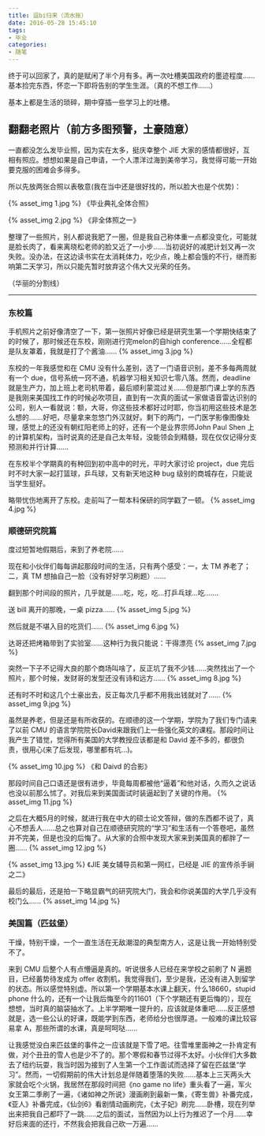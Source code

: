 ```yaml
---
title: 逗bi归来（流水账）
date: 2016-05-28 15:45:10
tags:
- 毕业
categories:
- 随笔
---
```


终于可以回家了，真的是赋闲了半个月有多。再一次吐槽美国政府的墨迹程度......基本捡完东西，怀恋一下即将告别的学生生涯。（真的不想工作......）

基本上都是生活的琐碎，期中穿插一些学习上的吐槽。

<!--more-->

## 翻翻老照片（前方多图预警，土豪随意）

一直都没怎么发毕业照，因为实在太多，挺庆幸整个 JIE 大家的感情都很好，互相有照应。想想如果是自己申请，一个人漂洋过海到美帝学习，我觉得可能一开始要克服的困难会多得多。

所以先放两张合照以表敬意(我在当中还是很好找的，所以脸大也是个优势)：

{% asset_img 1.jpg %}
《毕业典礼全体合照》


{% asset_img 2.jpg %}
《非全体照之一》

整理了一些照片，别人都说我肥了一圈，但是我自己称体重一点都没变化，可能就是脸长肉了，看来离晓松老师的脸又近了一小步......当初说好的减肥计划又再一次失败。没办法，在这边读书实在太消耗体力，吃少点，晚上都会饿的不行，继而影响第二天学习，所以只能先暂时放弃这个伟大又光荣的任务。

（华丽的分割线）

***

### 东校篇

手机照片之前好像清空了一下，第一张照片好像已经是研究生第一个学期快结束了的时候了，那时候还在东校，刚刚进行完melon的自high conference......全程都是队友罩着，我就是打了个酱油......
{% asset_img 3.jpg %} 

东校的一年我感觉和在 CMU 没有什么差别，选了一门语音识别，差不多每两周就有一个 due，信号系统一窍不通，机器学习相关知识七零八落。然而，deadline 就是生产力，加上班上老司机带着，最后顺利蒙混过关......但是那门课上学的东西是我刚来美国找工作的时候必吹项目，直到有一次真的面试一家做语音雷达识别的公司，别人一看就说：额，大哥，你这些技术都好过时耶，你当初用这些技术是怎么想的.......好吧，尽量拿来忽悠门外汉就好。剩下的两门，一门医学影像图像处理，感觉上的还没有朝红阳老师上的好，还有一个是业界宗师John Paul Shen 上的计算机架构，当时说真的还是自己太年轻，没能领会到精髓，现在仅仅记得分支预测和并行计算......

在东校半个学期真的有种回到初中高中的时光，平时大家讨论 project，due 完后时不时大家一起打篮球，乒乓球，又有新天地这种 bug 级别的商城存在，只能说当学生挺好。

略带忧伤地离开了东校。走前叫了一帮本科保研的同学戳了一顿。
{% asset_img 4.jpg %} 

### 顺德研究院篇

度过短暂地假期后，来到了养老院......

现在和小伙伴们每每讲起那段时间的生活，只有两个感受：一，太 TM 养老了；二，真 TM 想抽自己一脸（没有好好学习刷题）......

翻到那个时间段的照片，几乎就是......吃，吃，吃...打乒乓球...吃.......

送 bill 离开的那晚，一桌 pizza......
{% asset_img 5.jpg %}

然后就是不堪入目的吃货们......
{% asset_img 6.jpg %}

达哥还把烤箱带到了实验室......这种行为我只能说：干得漂亮
{% asset_img 7.jpg %}

突然一下子不记得大良的那个商场叫啥了，反正坑了我不少钱......突然找出了一个照片，那个时候，发财哥的发型还没有诗和远方......
{% asset_img 8.jpg %}

还有时不时和这几个土豪出去，反正每次几乎都不用我出钱就对了......
{% asset_img 9.jpg %}

虽然是养老，但是还是有所收获的。在顺德的这一个学期，学院为了我们专门请来了以前 CMU 的语言学院院长David来跟我们上一些强化英文的课程。那段时间让我产生了错觉，觉得所有美国的大学教授应该都是和 David 差不多的，都很负责，很用心(来了后发现，哪里都有坑...)。

{% asset_img 10.jpg %}
《和 Daivd 的合影》

那段时间自己口语还是很有进步，毕竟每周都被他“逼着”和他对话，久而久之说话也没以前那么怵了。对我后来到美国面试时装逼起到了关键的作用。
{% asset_img 11.jpg %}

之后在大概5月的时候，就进行我在中大的硕士论文答辩，做的东西都不说了，真心不想丢人......总之也算对自己在顺德研究院的“学习”和生活有一个答卷吧，虽然并不完美，但是也没的后悔了。从大家的合照中发现大家来到美国真的都胖了一圈......
{% asset_img 12.jpg %}

{% asset_img 13.jpg %}
《JIE 美女辅导员和第一网红，已经是 JIE 的宣传杀手锏之二》

最后的最后，还是拍一下略显霸气的研究院大门，我会和你说美国的大学几乎没有校门么......
{% asset_img 14.jpg %}

### 美国篇（匹兹堡）

干燥，特别干燥，一个一直生活在无敌潮湿的典型南方人，这是让我一开始特别受不了。

来到 CMU 后整个人有点懵逼是真的。听说很多人已经在来学校之前刷了 N 遍题目，已经蓄势待发成为 offer 收割机，我觉得我们，至少是我，还没有进入到留学的状态。所以感觉特别虚。所以第一个学期基本水课上翻天，什么18660，stupid phone 什么的，还有一个让我后悔至今的11601（下个学期还有更后悔的），现在想想，当时真的脑袋抽水了。上半学期唯一提升的，应该就是体重吧......反正感想就是，选一些公认的好课，既能学到东西，老师给分也很厚道。一般难的课比较容易拿 A，那些所谓的水课，真是呵呵哒......

让我感觉没白来匹兹堡的事件之一应该就是下雪了吧。往雪堆里面神之一扑肯定有做，对个丑丑的雪人也是少不了的。那个寒假和春节过得不太好。小伙伴们大多数去了纽约玩耍，我当时因为接到了人生第一个工作面试而选择了留在匹兹堡“学习”。然而，一切假期前的伟大计划总是伴随着堕落的失败......基本上三天两头大家就会吃个火锅，我居然在那段时间把《no game no life》重头看了一遍，军火女王第二季刷了一遍，《诸如神之所说》漫画刷到最新一集，《寄生兽》补番完成，《亚人》补番完成，《仙剑6》看剧情动画刷完，《太子妃》刷完......卧槽，现在列举出来把我自己都吓了一跳......之后的面试，当然因为以上行为推迟了一个月......幸好后来面的还行，不然我会把我自己砍一万遍......







